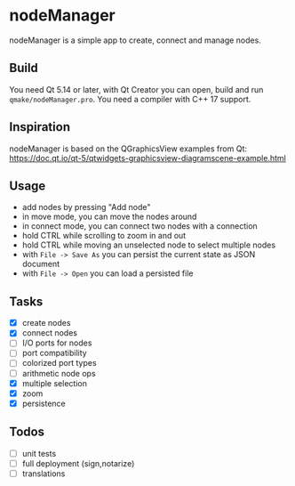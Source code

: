 # nodeManager
nodeManager is a simple app to create, connect and manage nodes.

## Build
You need Qt 5.14 or later, with Qt Creator you can open, build and run `qmake/nodeManager.pro`.
You need a compiler with C++ 17 support.

## Inspiration
nodeManager is based on the QGraphicsView examples from Qt:  
https://doc.qt.io/qt-5/qtwidgets-graphicsview-diagramscene-example.html

## Usage
* add nodes by pressing "Add node"
* in move mode, you can move the nodes around
* in connect mode, you can connect two nodes with a connection
* hold CTRL while scrolling to zoom in and out
* hold CTRL while moving an unselected node to select multiple nodes
* with `File -> Save As` you can persist the current state as JSON document
* with `File -> Open` you can load a persisted file

## Tasks
- [x] create nodes
- [x] connect nodes
- [ ] I/O ports for nodes
- [ ] port compatibility
- [ ] colorized port types
- [ ] arithmetic node ops
- [x] multiple selection
- [x] zoom
- [x] persistence

## Todos
- [ ] unit tests
- [ ] full deployment (sign,notarize)
- [ ] translations
